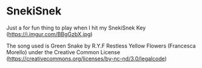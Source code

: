 # SnekiSnek
Just a for fun thing to play when I hit my SnekiSnek Key (https://i.imgur.com/BBgGzbX.jpg)

The song used is Green Snake by R.Y.F Restless Yellow Flowers (Francesca Morello) under the Creative Common License (https://creativecommons.org/licenses/by-nc-nd/3.0/legalcode)

